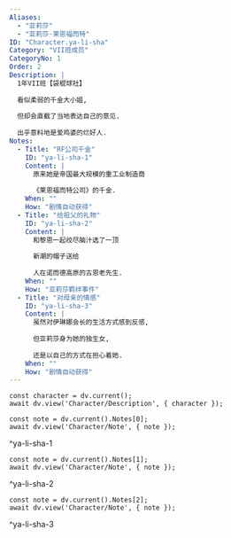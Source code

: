```yaml
---
Aliases:
  - "亚莉莎"
  - "亚莉莎·莱恩福而特"
ID: "Character.ya-li-sha"
Category: "VII班成员"
CategoryNo: 1
Order: 2
Description: |
  1年VII班【袋棍球社】
  
  看似柔弱的千金大小姐,
  
  但却会直截了当地表达自己的意见.
  
  出乎意料地是爱鸡婆的烂好人.
Notes:
  - Title: "RF公司千金"
    ID: "ya-li-sha-1"
    Content: |
      原来她是帝国最大规模的重工业制造商
      
      《莱恩福而特公司》的千金.
    When: ""
    How: "剧情自动获得"
  - Title: "给祖父的礼物"
    ID: "ya-li-sha-2"
    Content: |
      和黎恩一起绞尽脑汁选了一顶
      
      新潮的帽子送给
      
      人在诺而德高原的古恩老先生.
    When: ""
    How: "亚莉莎羁绊事件"
  - Title: "对母亲的情感"
    ID: "ya-li-sha-3"
    Content: |
      虽然对伊琳娜会长的生活方式感到反感,
      
      但亚莉莎身为她的独生女,
      
      还是以自己的方式在担心着她.
    When: ""
    How: "剧情自动获得"
---
```

```dataviewjs
const character = dv.current();
await dv.view('Character/Description', { character });
```

```dataviewjs
const note = dv.current().Notes[0];
await dv.view('Character/Note', { note });
```
^ya-li-sha-1

```dataviewjs
const note = dv.current().Notes[1];
await dv.view('Character/Note', { note });
```
^ya-li-sha-2

```dataviewjs
const note = dv.current().Notes[2];
await dv.view('Character/Note', { note });
```
^ya-li-sha-3